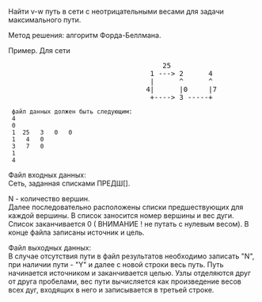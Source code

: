Найти v-w путь в сети с неотрицательными весами для задачи максимального пути.

Метод решения: алгоритм Форда-Беллмана.
 
Пример.   Для сети 
<pre>
                                     25
                                  1 ---> 2      4  
                                  |      ^      ^  
                                 4|      |0     |7  
                                  +----> 3 -----+  
</pre>                 
     файл данных должен быть следующим:  
     4  
     0  
     1  25   3   0   0  
     1   4   0  
     3   7   0  
     1  
     4  
 
Файл входных данных:  
 Сеть, заданная списками ПРЕДШ[].  

N - количество вершин.  
Далее последовательно  расположены  списки  предшествующих для каждой
вершины. В список заносится номер вершины и вес дуги. Список заканчивается
0 ( ВНИМАНИЕ ! не путать с нулевым весом). В конце файла записаны источник
и цель.
 
Файл выходных данных:  
  В случае  отсутствия пути в файл результатов необходимо записать "N",
при наличии пути - "Y" и далее с новой строки весь путь.  Путь  начинается
источником и заканчивается целью. Узлы отделяются друг от друга пробелами,
вес пути вычисляется как произведение весов всех дуг,  входящих в  него  и
записывается в третьей строке.
